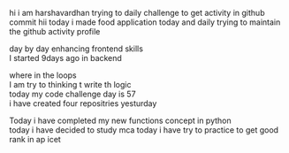    hi i am harshavardhan  trying to daily challenge to get activity in github commit
 hii today i made food application 
today and daily trying to maintain the github activity profile     
           
   day by day enhancing frontend skills     
    I started 9days ago in backend  
             
   where in the loops        
   I am try to thinking t write th logic    
    today my code challenge day is 57      
      i have   created four repositries yesturday
     
 Today i have completed my new functions concept in python  
 today i have decided to study mca 
 today i have try to practice to get good rank in ap icet
